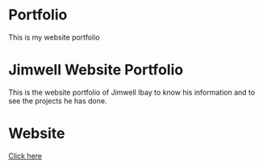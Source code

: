 # Portfolio
This is my website portfolio

# Jimwell Website Portfolio
This is the website portfolio of Jimwell Ibay to know his information and to see the projects he has done.

# Website
[Click here](https://bit.ly/36pxAeH)
